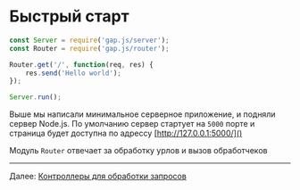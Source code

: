 # Быстрый старт

```javascript
const Server = require('gap.js/server');
const Router = require('gap.js/router');

Router.get('/', function(req, res) {
    res.send('Hello world');
});

Server.run();
```

Выше мы написали минимальное серверное приложение, и подняли сервер Node.js. 
По умолчанию сервер стартует на `5000` порте и страница будет доступна по адрессу
[http://127.0.0.1:5000/]()

Модуль `Router` отвечает за обработку урлов и вызов обработчеков


--- 
Далее: [Контроллеры для обработки запросов](tutorial/server/controller.md)